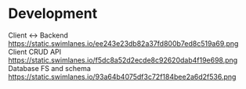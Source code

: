 # Development
Client <-> Backend https://static.swimlanes.io/ee243e23db82a37fd800b7ed8c519a69.png
Client CRUD API https://static.swimlanes.io/f5dc8a52d2ecde8c92620dab4f19e698.png
Database FS and schema https://static.swimlanes.io/93a64b4075df3c72f184bee2a6d2f536.png
